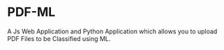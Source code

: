 # PDF-ML
A Js Web Application and Python Application which allows you to upload PDF Files to be Classified using ML.

